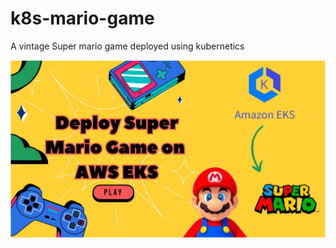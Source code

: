 # k8s-mario-game

A vintage Super mario game deployed using kubernetics


![Step 3 screenshot](<Screenshot from 2023-12-14 06-51-32.png>)